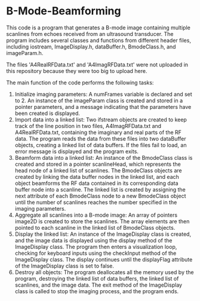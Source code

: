 # B-Mode-Beamforming

This code is a program that generates a B-mode image containing multiple scanlines from echoes received from an ultrasound transducer. The program includes several classes and functions from different header files, including iostream, ImageDisplay.h, dataBuffer.h, BmodeClass.h, and imageParam.h.

The files 'A4RealRFData.txt' and 'A4ImagRFData.txt' were not uploaded in this repository because they were too big to upload here.

The main function of the code performs the following tasks:
<ol type = 1>
<li> Initialize imaging parameters: A numFrames variable is declared and set to 2. An instance of the imageParam class is created and stored in a pointer parameters, and a message indicating that the parameters have been created is displayed.

<li> Import data into a linked list: Two ifstream objects are created to keep track of the line position in two files, A4ImagRFData.txt and A4RealRFData.txt, containing the imaginary and real parts of the RF data. The program reads the data from these files into two dataBuffer objects, creating a linked list of data buffers. If the files fail to load, an error message is displayed and the program exits.

<li> Beamform data into a linked list: An instance of the BmodeClass class is created and stored in a pointer scanlineHead, which represents the head node of a linked list of scanlines. The BmodeClass objects are created by linking the data buffer nodes in the linked list, and each object beamforms the RF data contained in its corresponding data buffer node into a scanline. The linked list is created by assigning the next attribute of each BmodeClass node to a new BmodeClass object until the number of scanlines reaches the number specified in the imaging parameters.

<li> Aggregate all scanlines into a B-mode image: An array of pointers image2D is created to store the scanlines. The array elements are then pointed to each scanline in the linked list of BmodeClass objects.

<li> Display the linked list: An instance of the ImageDisplay class is created, and the image data is displayed using the display method of the ImageDisplay class. The program then enters a visualization loop, checking for keyboard inputs using the checkInput method of the ImageDisplay class. The display continues until the displayFlag attribute of the ImageDisplay class is set to false.

<li> Destroy all objects: The program deallocates all the memory used by the program, destroying the linked list of data buffers, the linked list of scanlines, and the image data. The exit method of the ImageDisplay class is called to stop the imaging process, and the program ends.
